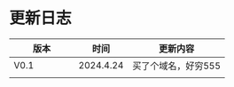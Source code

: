 # 更新日志

<table><thead><tr><th width="101">版本</th><th>时间</th><th>更新内容</th></tr></thead><tbody><tr><td>V0.1</td><td>2024.4.24</td><td>买了个域名，好穷555</td></tr><tr><td></td><td></td><td></td></tr></tbody></table>
